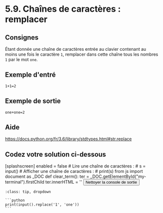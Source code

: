 # 5.9. Chaînes de caractères : remplacer

## Consignes

Étant donnée une chaîne de caractères entrée au clavier contenant au moins une fois le caractère `1`, remplacer dans cette chaîne tous les nombres `1` par le mot `one`.

## Exemple d'entré

```
1+1=2
```

## Exemple de sortie

```
one+one=2
```

## Aide

https://docs.python.org/fr/3.6/library/stdtypes.html#str.replace

## Codez votre solution ci-dessous

<py-config>
    [splashscreen]
        enabled = false
</py-config>
<py-repl>
    # Lire une chaîne de caractères :
# s = input()
# Afficher une chaîne de caractères :
# print(s)
</py-repl>
<py-terminal id="my-terminal"></py-terminal>
<py-script>
from js import document as _DOC
def clear_term():
    ter = _DOC.getElementById("my-terminal").firstChild
    ter.innerHTML = ''
</py-script>
<button py-click="clear_term()" id="clear-terminal" class="py-button">Nettoyer la console de sortie</button>


````{admonition} Cliquez ici pour voir la solution
:class: tip, dropdown

```python
print(input().replace('1', 'one'))
```
````
